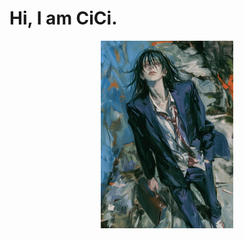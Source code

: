 # Hi, I am CiCi.

<div align="center">
<img height="300" alt="JPG" align="center" src="IMG_0380.jpg">
</div>

</br>
</br>
</br>
